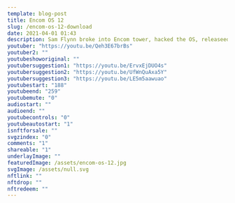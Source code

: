 ```yaml
---
template: blog-post
title: Encom OS 12
slug: /encom-os-12-download
date: 2021-04-01 01:43
description: Sam Flynn broke into Encom tower, hacked the OS, releaseed it to the world for free, and then dove off the top of the building. The least you could do is download it!
youtuber: "https://youtu.be/Qeh3E67brBs"
youtuber2: ""
youtubeshoworiginal: ""
youtubersuggestion1: "https://youtu.be/ErvxEjDUO4s"
youtubersuggestion2: "https://youtu.be/UfWnQuAxa5Y"
youtubersuggestion3: "https://youtu.be/LE5m5aawuao"
youtubestart: "188"
youtubeend: "259"
youtubemute: "0"
audiostart: ""
audioend: ""
youtubecontrols: "0"
youtubeautostart: "1"
isnftforsale: ""
svgzindex: "0"
comments: "1"
shareable: "1"
underlayImage: ""
featuredImage: /assets/encom-os-12.jpg
svgImage: /assets/null.svg
nftlink: ""
nftdrop: ""
nftredeem: ""
---
```

<div style="position:relative; top:0; z-index:0; border:0px solid blue; height:100vh; width:100vw; overflow:hidden; display:flex; ">
<!-- Download Encom OS 12 for FREE! Thanks Sam! -->


<object style="aspect-ratio: 16 / 9; height:100%;" class="" id="svg1" data="/assets/encom-os-12.svg" type="image/svg+xml" alt="animated content" title="animated content" ></object>


<!-- <div style="position:absolute; top:0; left:0;; border:1px solid green; background:; height:100%; width:30%;">
<a href="/the-grid/marv/" style="display:block; width:100%; height:100%;">
<img src="/assets/encom-os-12-box.png" alt="alt text" width="200"/>
</a>
</div> -->



 

 

<!-- XjuLZwlDxh8 -->
</div>